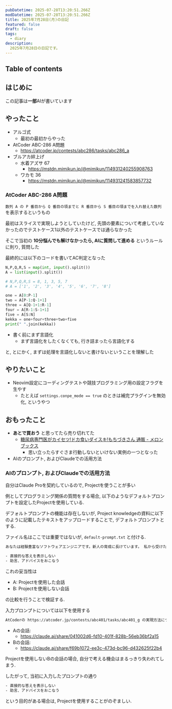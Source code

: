 ```yaml
---
pubDatetime: 2025-07-28T13:20:51.266Z
modDatetime: 2025-07-28T13:20:51.266Z
title: 2025年7月28日(月)の日記
featured: false
draft: false
tags:
  - diary
description:
  2025年7月28日の日記です。
---
```


## Table of contents

## はじめに

この記事は**一部**AIが書いています

## やったこと

- アルゴ式
    - 最初の最初からやった
- AtCoder ABC-286 A問題
    - https://atcoder.jp/contests/abc286/tasks/abc286_a
- ブルアカ絆上げ
    - 水着アズサ 67
        - https://mstdn.mimikun.jp/@mimikun/114931240255908763
    - ワカモ 36
        - https://mstdn.mimikun.jp/@mimikun/114931241583857732

### AtCoder ABC-286 A問題

`数列 A の P 番目から Q 番目の項までと R 番目から S 番目の項までを入れ替えた数列` を表示するというもの

最初はスライスで実現しようとしていたけど, 先頭の要素について考慮していなかったのでテストケース1以外のテストケースでは通らなかった

そこで当初の **10分悩んでも解けなかったら, AIに質問して進める** というルールに則り, 質問した

最終的には以下のコードを書いてAC判定となった

```python
N,P,Q,R,S = map(int, input().split())
A = list(input().split())

# N,P,Q,R,S = 8, 1, 3, 5, 7
# A = ['1', '2', '3', '4', '5', '6', '7', '8']

one = A[0:P-1]
two = A[P-1:Q-1+1]
three = A[Q-1+1:R-1]
four = A[R-1:S-1+1]
five = A[S:N]
kekka = one+four+three+two+five
print(" ".join(kekka))
```

- 書く前にまず言語化
    - まず言語化をしたくなくても, 行き詰まったら言語化する

と, とにかく, まずは処理を言語化しないと書けないということを理解した

## やりたいこと

- Neovim設定にコーディングテストや競技プログラミング用の設定フラグを生やす
    - たとえば `settings.conpe_mode == true` のときは補完プラグインを無効化, というやつ

## おもったこと

- **あとで買おう** と思ってたら売り切れてた
    - [糖尿病専門医がカイセツ!ドカ食いダイスキ!もちづきさん 通販 - メロンブックス](https://www.melonbooks.co.jp/detail/detail.php?product_id=3104866)
        - 思い立ったらすぐさま行動しないといけない実例の一つとなった
- AIのプロンプト, およびClaudeでの活用方法

### AIのプロンプト, およびClaudeでの活用方法

自分はClaude Proを契約しているので, Projectを使うことが多い

例としてプログラミング関係の質問をする場合, 以下のようなデフォルトプロンプトを設定したProjectを使用している.

デフォルトプロンプトの機能は存在しないが, Project knowledgeの資料に以下のように記載したテキストをアップロードすることで, デフォルトプロンプトとする.

ファイル名はここでは重要ではないが, `default-prompt.txt` と付ける.

```txt
あなたは経験豊富なソフトウェアエンジニアです。新人の育成に長けています。 私から受けた質問に対して以下の項目を遵守し、返答してください。

- 直接的な答えを表示しない
- 助言、アドバイスをおこなう
```

これの妥当性は

- A: Projectを使用した会話
- B: Projectを使用しない会話

の比較を行うことで検証する.

入力プロンプトについては以下を使用する

```txt
AtCoderの https://atcoder.jp/contests/abc401/tasks/abc401_g の実現方法について悩んでいます
```
- Aの会話:
    - https://claude.ai/share/041002d6-fd10-401f-828b-56eb36bf2a15
- Bの会話:
    - https://claude.ai/share/f69b1072-ee3c-473d-bc96-d432625f22b4

Projectを使用しないBの会話の場合, 自分で考える機会はまるっきり失われてしまう.

したがって, 当初に入力したプロンプトの通り

```txt
- 直接的な答えを表示しない
- 助言、アドバイスをおこなう
```

という目的がある場合は, Projectを使用することがのぞましい.

